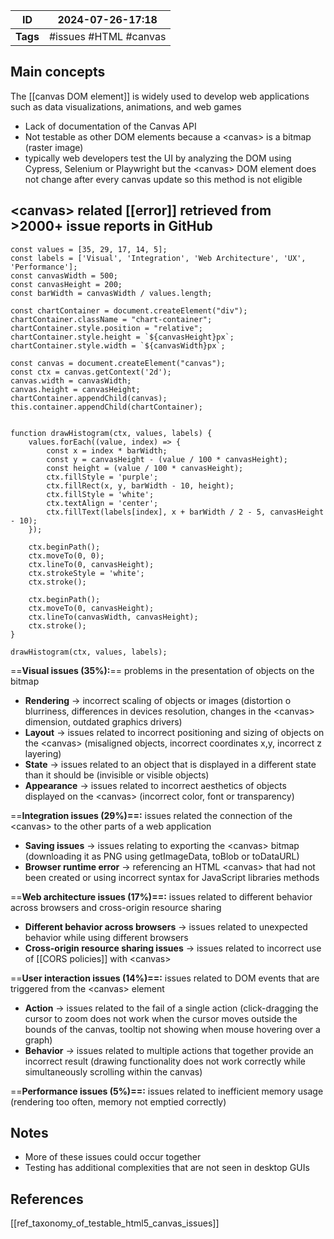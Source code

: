 | ID       | 2024-07-26-17:18      |
| -------- | --------------------- |
| **Tags** | #issues #HTML #canvas |
## Main concepts

The [[canvas DOM element]] is widely used to develop web applications such as data visualizations, animations, and web games
- Lack of documentation of the Canvas API
- Not testable as other DOM elements because a \<canvas> is a bitmap (raster image)
- typically web developers test the UI by analyzing the DOM using Cypress, Selenium or Playwright but the \<canvas> DOM element does not change after every canvas update so this method is not eligible
## \<canvas> related [[error]] retrieved from >2000+ issue reports in GitHub

```dataviewjs
const values = [35, 29, 17, 14, 5];
const labels = ['Visual', 'Integration', 'Web Architecture', 'UX', 'Performance'];
const canvasWidth = 500;
const canvasHeight = 200;
const barWidth = canvasWidth / values.length;

const chartContainer = document.createElement("div");
chartContainer.className = "chart-container";
chartContainer.style.position = "relative";
chartContainer.style.height = `${canvasHeight}px`;
chartContainer.style.width = `${canvasWidth}px`;

const canvas = document.createElement("canvas");
const ctx = canvas.getContext('2d');
canvas.width = canvasWidth;
canvas.height = canvasHeight;
chartContainer.appendChild(canvas);
this.container.appendChild(chartContainer);


function drawHistogram(ctx, values, labels) {
    values.forEach((value, index) => {
        const x = index * barWidth;
        const y = canvasHeight - (value / 100 * canvasHeight);
        const height = (value / 100 * canvasHeight);
        ctx.fillStyle = 'purple';
        ctx.fillRect(x, y, barWidth - 10, height);
        ctx.fillStyle = 'white';
        ctx.textAlign = 'center';
        ctx.fillText(labels[index], x + barWidth / 2 - 5, canvasHeight - 10);
    });

    ctx.beginPath();
    ctx.moveTo(0, 0);
    ctx.lineTo(0, canvasHeight);
    ctx.strokeStyle = 'white';
    ctx.stroke();

    ctx.beginPath();
    ctx.moveTo(0, canvasHeight);
    ctx.lineTo(canvasWidth, canvasHeight);
    ctx.stroke();
}

drawHistogram(ctx, values, labels);

```


==**Visual issues (35%):**== problems in the presentation of objects on the bitmap
- **Rendering** → incorrect scaling of objects or images (distortion o blurriness, differences in devices resolution, changes in the \<canvas> dimension, outdated graphics drivers)
- **Layout** → issues related to incorrect positioning and sizing of objects on the \<canvas> (misaligned objects, incorrect coordinates x,y, incorrect z layering)
- **State** → issues related to an object that is displayed in a different state than it should be (invisible or visible objects)
- **Appearance** → issues related to incorrect aesthetics of objects displayed on the \<canvas> (incorrect color, font or transparency)

==**Integration issues (29%)==:** issues related the connection of the \<canvas> to the other parts of a web application
- **Saving issues** → issues relating to exporting the \<canvas> bitmap (downloading it as PNG using getImageData, toBlob or toDataURL)
- **Browser runtime error** → referencing an HTML \<canvas> that had not been created or using incorrect syntax for JavaScript libraries methods

==**Web architecture issues (17%)==:** issues related to different behavior across browsers and cross-origin resource sharing
- **Different behavior across browsers** → issues related to unexpected behavior while using different browsers
- **Cross-origin resource sharing issues** → issues related to incorrect use of [[CORS policies]] with \<canvas>

==**User interaction issues (14%)==:** issues related to DOM events that are triggered from the
\<canvas> element
- **Action** → issues related to the fail of a single action (click-dragging the cursor to zoom does not work when the cursor moves outside the bounds of the canvas, tooltip not showing when mouse hovering over a graph)
- **Behavior** _→_ issues related to multiple actions that together provide an incorrect result (drawing functionality does not work correctly while simultaneously scrolling within the canvas)

==**Performance issues (5%)==:** issues related to inefficient memory usage (rendering too often, memory not emptied correctly)

## Notes
- More of these issues could occur together
- Testing has additional complexities that are not seen in desktop GUIs

## References
[[ref_taxonomy_of_testable_html5_canvas_issues]]